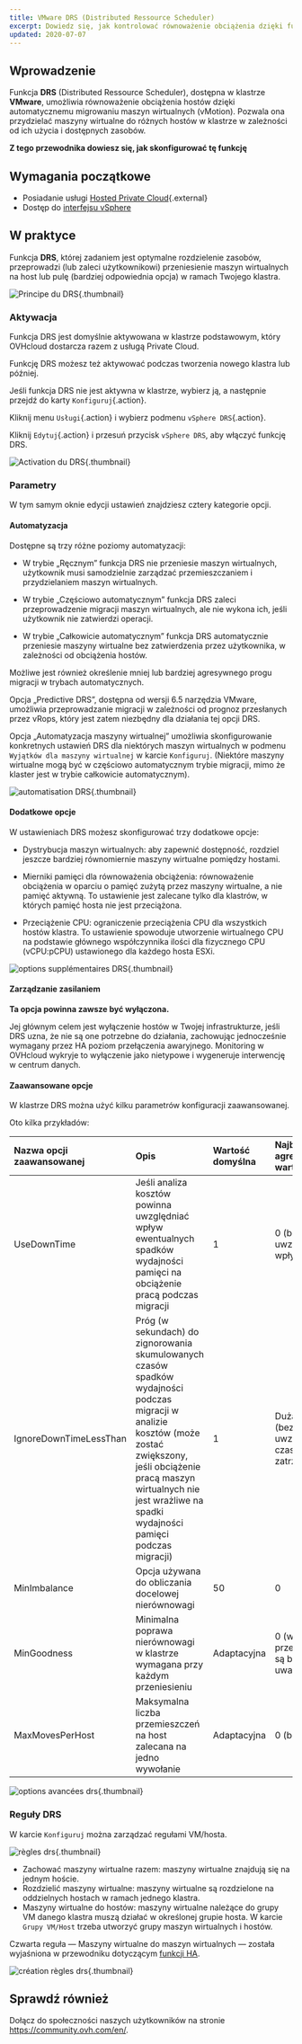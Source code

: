 ```yaml
---
title: VMware DRS (Distributed Ressource Scheduler)
excerpt: Dowiedz się, jak kontrolować równoważenie obciążenia dzięki funkcji DRS
updated: 2020-07-07
---
```


## Wprowadzenie

Funkcja **DRS** (Distributed Ressource Scheduler), dostępna w klastrze **VMware**, umożliwia równoważenie obciążenia hostów dzięki automatycznemu migrowaniu maszyn wirtualnych (vMotion). Pozwala ona przydzielać maszyny wirtualne do różnych hostów w klastrze w zależności od ich użycia i dostępnych zasobów.

**Z tego przewodnika dowiesz się, jak skonfigurować tę funkcję**

## Wymagania początkowe

- Posiadanie usługi [Hosted Private Cloud](https://www.ovhcloud.com/pl/enterprise/products/hosted-private-cloud/){.external}
- Dostęp do [interfejsu vSphere](vsphere_interface_connexion1.)

## W praktyce

Funkcja **DRS**, której zadaniem jest optymalne rozdzielenie zasobów, przeprowadzi (lub zaleci użytkownikowi) przeniesienie maszyn wirtualnych na host lub pulę (bardziej odpowiednia opcja) w ramach Twojego klastra.

![Principe du DRS](images_drs0.png){.thumbnail}

### Aktywacja

Funkcja DRS jest domyślnie aktywowana w klastrze podstawowym, który OVHcloud dostarcza razem z usługą Private Cloud.

Funkcję DRS możesz też aktywować podczas tworzenia nowego klastra lub później.

Jeśli funkcja DRS nie jest aktywna w klastrze, wybierz ją, a następnie przejdź do karty `Konfiguruj`{.action}.

Kliknij menu `Usługi`{.action} i wybierz podmenu `vSphere DRS`{.action}.

Kliknij `Edytuj`{.action} i przesuń przycisk `vSphere DRS`, aby włączyć funkcję DRS.

![Activation du DRS](images_drs01.png){.thumbnail}

### Parametry 

W tym samym oknie edycji ustawień znajdziesz cztery kategorie opcji.

#### Automatyzacja

Dostępne są trzy różne poziomy automatyzacji:

- W trybie „Ręcznym” funkcja DRS nie przeniesie maszyn wirtualnych, użytkownik musi samodzielnie zarządzać przemieszczaniem i przydzielaniem maszyn wirtualnych.

- W trybie „Częściowo automatycznym” funkcja DRS zaleci przeprowadzenie migracji maszyn wirtualnych, ale nie wykona ich, jeśli użytkownik nie zatwierdzi operacji.

- W trybie „Całkowicie automatycznym” funkcja DRS automatycznie przeniesie maszyny wirtualne bez zatwierdzenia przez użytkownika, w zależności od obciążenia hostów.

Możliwe jest również określenie mniej lub bardziej agresywnego progu migracji w trybach automatycznych.

Opcja „Predictive DRS”, dostępna od wersji 6.5 narzędzia VMware, umożliwia przeprowadzanie migracji w zależności od prognoz przesłanych przez vRops,
który jest zatem niezbędny dla działania tej opcji DRS.

Opcja „Automatyzacja maszyny wirtualnej” umożliwia skonfigurowanie konkretnych ustawień DRS dla niektórych maszyn wirtualnych w podmenu `Wyjątków dla maszyny wirtualnej` w karcie `Konfiguruj`. (Niektóre maszyny wirtualne mogą być w częściowo automatycznym trybie migracji, mimo że klaster jest w trybie całkowicie automatycznym).

![automatisation DRS](images_drs02.png){.thumbnail}

#### Dodatkowe opcje

W ustawieniach DRS możesz skonfigurować trzy dodatkowe opcje:

- Dystrybucja maszyn wirtualnych: aby zapewnić dostępność, rozdziel jeszcze bardziej równomiernie maszyny wirtualne pomiędzy hostami. 

- Mierniki pamięci dla równoważenia obciążenia: równoważenie obciążenia w oparciu o pamięć zużytą przez maszyny wirtualne, a nie pamięć aktywną.
To ustawienie jest zalecane tylko dla klastrów, w których pamięć hosta nie jest przeciążona. 

- Przeciążenie CPU: ograniczenie przeciążenia CPU dla wszystkich hostów klastra. To ustawienie spowoduje utworzenie wirtualnego CPU na podstawie głównego współczynnika ilości dla fizycznego CPU (vCPU:pCPU) ustawionego dla każdego hosta ESXi. 

![options supplémentaires DRS](images_drs03.png){.thumbnail}

#### Zarządzanie zasilaniem

**Ta opcja powinna zawsze być wyłączona.**

Jej głównym celem jest wyłączenie hostów w Twojej infrastrukturze, jeśli DRS uzna, że nie są one potrzebne do działania, zachowując jednocześnie wymagany przez HA poziom przełączenia awaryjnego.
Monitoring w OVHcloud wykryje to wyłączenie jako nietypowe i wygeneruje interwencję w centrum danych.

#### Zaawansowane opcje

W klastrze DRS można użyć kilku parametrów konfiguracji zaawansowanej.

Oto kilka przykładów:

|Nazwa opcji zaawansowanej|Opis|Wartość domyślna|Najbardziej agresywna wartość|
|:---|:---|:---|:---|
|UseDownTime|Jeśli analiza kosztów powinna uwzględniać wpływ ewentualnych spadków wydajności pamięci na obciążenie pracą podczas migracji|1|0 (bez uwzględnienia wpływów)|
|IgnoreDownTimeLessThan|Próg (w sekundach) do zignorowania skumulowanych czasów spadków wydajności podczas migracji w analizie kosztów (może zostać zwiększony, jeśli obciążenie pracą maszyn wirtualnych nie jest wrażliwe na spadki wydajności pamięci podczas migracji)|1|Duża liczba (bez uwzględnienia czasów zatrzymania)|
|MinImbalance|Opcja używana do obliczania docelowej nierównowagi|50|0|
|MinGoodness|Minimalna poprawa nierównowagi w klastrze wymagana przy każdym przeniesieniu|Adaptacyjna|0 (wszystkie przesunięcia są brane pod uwagę)|
|MaxMovesPerHost|Maksymalna liczba przemieszczeń na host zalecana na jedno wywołanie|Adaptacyjna|0 (bez limitu)|

![options avancées drs](images_drs05.png){.thumbnail}

### Reguły DRS

W karcie `Konfiguruj` można zarządzać regułami VM/hosta.

![règles drs](images_drs06.png){.thumbnail}

- Zachować maszyny wirtualne razem: maszyny wirtualne znajdują się na jednym hoście.
- Rozdzielić maszyny wirtualne: maszyny wirtualne są rozdzielone na oddzielnych hostach w ramach jednego klastra.
- Maszyny wirtualne do hostów: maszyny wirtualne należące do grupy VM danego klastra muszą działać w określonej grupie hosta. W karcie `Grupy VM/Host` trzeba utworzyć grupy maszyn wirtualnych i hostów.

Czwarta reguła — Maszyny wirtualne do maszyn wirtualnych — została wyjaśniona w przewodniku dotyczącym [funkcji HA](vmware_ha_high_availability2.).

![création règles drs](images_drs07.png){.thumbnail}

## Sprawdź również

Dołącz do społeczności naszych użytkowników na stronie <https://community.ovh.com/en/>.
